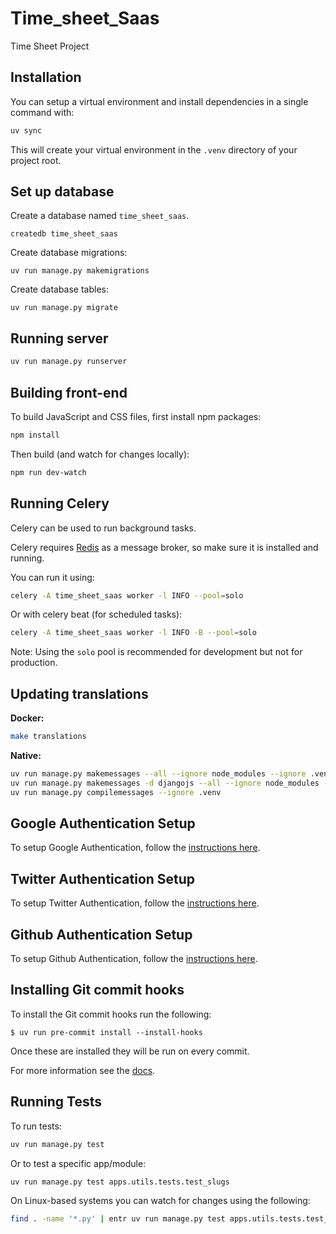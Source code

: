 # Time_sheet_Saas

Time Sheet Project

## Installation

You can setup a virtual environment and install dependencies in a single command with:

```bash
uv sync
```

This will create your virtual environment in the `.venv` directory of your project root.

## Set up database

Create a database named `time_sheet_saas`.

```
createdb time_sheet_saas
```

Create database migrations:

```
uv run manage.py makemigrations
```

Create database tables:

```
uv run manage.py migrate
```

## Running server

```bash
uv run manage.py runserver
```

## Building front-end

To build JavaScript and CSS files, first install npm packages:

```bash
npm install
```

Then build (and watch for changes locally):

```bash
npm run dev-watch
```

## Running Celery

Celery can be used to run background tasks.

Celery requires [Redis](https://redis.io/) as a message broker, so make sure
it is installed and running.

You can run it using:

```bash
celery -A time_sheet_saas worker -l INFO --pool=solo
```

Or with celery beat (for scheduled tasks):

```bash
celery -A time_sheet_saas worker -l INFO -B --pool=solo
```

Note: Using the `solo` pool is recommended for development but not for production.

## Updating translations

**Docker:**

```bash
make translations
```

**Native:**

```bash
uv run manage.py makemessages --all --ignore node_modules --ignore .venv
uv run manage.py makemessages -d djangojs --all --ignore node_modules --ignore .venv
uv run manage.py compilemessages --ignore .venv
```

## Google Authentication Setup

To setup Google Authentication, follow the [instructions here](https://docs.allauth.org/en/latest/socialaccount/providers/google.html).

## Twitter Authentication Setup

To setup Twitter Authentication, follow the [instructions here](https://docs.allauth.org/en/latest/socialaccount/providers/twitter_oauth2.html).

## Github Authentication Setup

To setup Github Authentication, follow the [instructions here](https://docs.allauth.org/en/latest/socialaccount/providers/github.html).

## Installing Git commit hooks

To install the Git commit hooks run the following:

```shell
$ uv run pre-commit install --install-hooks
```

Once these are installed they will be run on every commit.

For more information see the [docs](https://docs.saaspegasus.com/code-structure.html#code-formatting).

## Running Tests

To run tests:

```bash
uv run manage.py test
```

Or to test a specific app/module:

```bash
uv run manage.py test apps.utils.tests.test_slugs
```

On Linux-based systems you can watch for changes using the following:

```bash
find . -name '*.py' | entr uv run manage.py test apps.utils.tests.test_slugs
```
